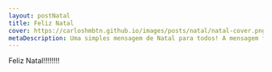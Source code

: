 ```yaml
---
layout: postNatal
title: Feliz Natal
cover: https://carloshmbtn.github.io/images/posts/natal/natal-cover.png
metaDescription: Uma simples mensagem de Natal para todos! A mensagem foi publicada no Natal de 2020, mas vale para sempre.
---
```


Feliz Natal!!!!!!!!